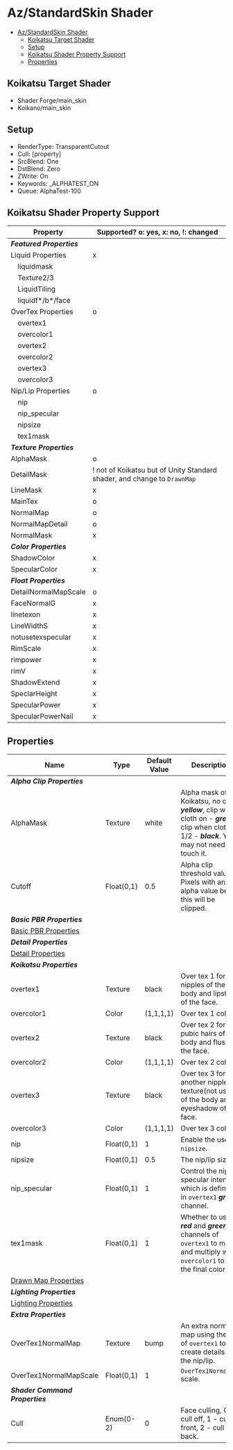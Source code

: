 # Az/StandardSkin Shader

- [Az/StandardSkin Shader](#azstandardskin-shader)
  - [Koikatsu Target Shader](#koikatsu-target-shader)
  - [Setup](#setup)
  - [Koikatsu Shader Property Support](#koikatsu-shader-property-support)
  - [Properties](#properties)

## Koikatsu Target Shader
- Shader Forge/main_skin
- Koikano/main_skin

## Setup
- RenderType: TransparentCutout
- Cull: [property]
- SrcBlend: One
- DstBlend: Zero
- ZWrite: On
- Keywords: _ALPHATEST_ON
- Queue: AlphaTest-100

## Koikatsu Shader Property Support
| Property                  | Supported? o: yes, x: no, !: changed                                     |
| ------------------------- | ------------------------------------------------------------------------ |
| ***Featured Properties*** |                                                                          |
| Liquid Properties         | x                                                                        |
| &#x3000;liquidmask        |                                                                          |
| &#x3000;Texture2/3        |                                                                          |
| &#x3000;LiquidTiling      |                                                                          |
| &#x3000;liquidf*/b*/face  |                                                                          |
| OverTex Properties        | o                                                                        |
| &#x3000;overtex1          |                                                                          |
| &#x3000;overcolor1        |                                                                          |
| &#x3000;overtex2          |                                                                          |
| &#x3000;overcolor2        |                                                                          |
| &#x3000;overtex3          |                                                                          |
| &#x3000;overcolor3        |                                                                          |
| Nip/Lip Properties        | o                                                                        |
| &#x3000;nip               |                                                                          |
| &#x3000;nip_specular      |                                                                          |
| &#x3000;nipsize           |                                                                          |
| &#x3000;tex1mask          |                                                                          |
| ***Texture Properties***  |                                                                          |
| AlphaMask                 | o                                                                        |
| DetailMask                | ! not of Koikatsu but of Unity Standard shader, and change to `DrawnMap` |
| LineMask                  | x                                                                        |
| MainTex                   | o                                                                        |
| NormalMap                 | o                                                                        |
| NormalMapDetail           | o                                                                        |
| NormalMask                | x                                                                        |
| ***Color Properties***    |                                                                          |
| ShadowColor               | x                                                                        |
| SpecularColor             | x                                                                        |
| ***Float Properties***    |                                                                          |
| DetailNormalMapScale      | o                                                                        |
| FaceNormalG               | x                                                                        |
| linetexon                 | x                                                                        |
| LineWidthS                | x                                                                        |
| notusetexspecular         | x                                                                        |
| RimScale                  | x                                                                        |
| rimpower                  | x                                                                        |
| rimV                      | x                                                                        |
| ShadowExtend              | x                                                                        |
| SpeclarHeight             | x                                                                        |
| SpecularPower             | x                                                                        |
| SpecularPowerNail         | x                                                                        |

## Properties
| Name                                            | Type       | Default Value | Description                                                                                                                                        |
| ----------------------------------------------- | ---------- | ------------- | -------------------------------------------------------------------------------------------------------------------------------------------------- |
| ***Alpha Clip Properties***                     |            |               |                                                                                                                                                    |
| AlphaMask                                       | Texture    | white         | Alpha mask of Koikatsu, no clip - ***yellow***, clip when cloth on - ***green***, clip when cloth 1/2 - ***black***. You may not need to touch it. |
| Cutoff                                          | Float(0,1) | 0.5           | Alpha clip threshold value. Pixels with an alpha value below this will be clipped.                                                                 |
| ***Basic PBR Properties***                      |            |               |                                                                                                                                                    |
| [Basic PBR Properties](basic_pbr_properties.md) |            |               |                                                                                                                                                    |
| ***Detail Properties***                         |            |               |                                                                                                                                                    |
| [Detail Properties](detail_properties.md)       |            |               |                                                                                                                                                    |
| ***Koikatsu Properties***                       |            |               |                                                                                                                                                    |
| overtex1                                        | Texture    | black         | Over tex 1 for nipples of the body and lipstick of the face.                                                                                       |
| overcolor1                                      | Color      | (1,1,1,1)     | Over tex 1 color.                                                                                                                                  |
| overtex2                                        | Texture    | black         | Over tex 2 for pubic hairs of the body and flush of the face.                                                                                      |
| overcolor2                                      | Color      | (1,1,1,1)     | Over tex 2 color.                                                                                                                                  |
| overtex3                                        | Texture    | black         | Over tex 3 for another nipple texture(not used) of the body and eyeshadow of the face.                                                             |
| overcolor3                                      | Color      | (1,1,1,1)     | Over tex 3 color.                                                                                                                                  |
| nip                                             | Float(0,1) | 1             | Enable the use of `nipsize`.                                                                                                                       |
| nipsize                                         | Float(0,1) | 0.5           | The nip/lip size.                                                                                                                                  |
| nip_specular                                    | Float(0,1) | 1             | Control the nip/lip specular intensity, which is defined in `overtex1` ***green*** channel.                                                        |
| tex1mask                                        | Float(0,1) | 1             | Whether to use ***red*** and ***green*** channels of `overtex1` to mask and multiply with `overcolor1` to get the final color.                     |
| [Drawn Map Properties](drawn_map_properties.md) |            |               |                                                                                                                                                    |
| ***Lighting Properties***                       |            |               |                                                                                                                                                    |
| [Lighting Properties](lighting_properties.md)   |            |               |                                                                                                                                                    |
| ***Extra Properties***                          |
| OverTex1NormalMap                               | Texture    | bump          | An extra normal map using the UV of `overtex1` to create details for the nip/lip.                                                                  |
| OverTex1NormalMapScale                          | Float(0,1) | 1             | `OverTex1NormalMap` scale.                                                                                                                         |
| ***Shader Command Properties***                 |            |               |                                                                                                                                                    |
| Cull                                            | Enum(0-2)  | 0             | Face culling, 0 - cull off, 1 - cull front, 2 - cull back.                                                                                         |